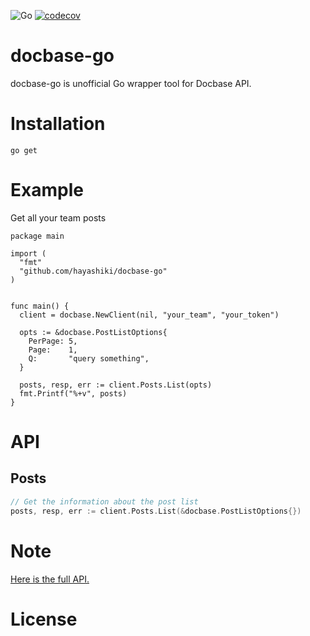 
![Go](https://github.com/hayashiki/docbase-go/workflows/Go/badge.svg)
[![codecov](https://codecov.io/gh/hayashiki/docbase-go/branch/develop/graph/badge.svg)](https://codecov.io/gh/hayashiki/docbase-go)

# docbase-go

docbase-go is unofficial Go wrapper tool for Docbase API.

# Installation

```
go get 
```

# Example

Get all your team posts

```
package main

import (
  "fmt"
  "github.com/hayashiki/docbase-go" 
)


func main() {
  client = docbase.NewClient(nil, "your_team", "your_token")

  opts := &docbase.PostListOptions{
    PerPage: 5,
    Page:    1,
    Q:       "query something",
  }
  
  posts, resp, err := client.Posts.List(opts)
  fmt.Printf("%+v", posts)
}

```

# API

## Posts

``` go
// Get the information about the post list
posts, resp, err := client.Posts.List(&docbase.PostListOptions{})
```

# Note

[Here is the full API.](https://help.docbase.io/posts/45703)

# License

